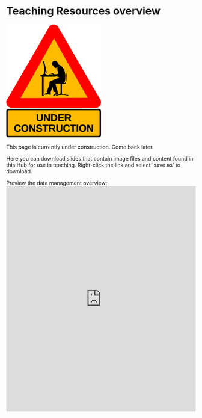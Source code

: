 # Teaching Resources overview

<img src="https://github.com/GenomicsAotearoa/data-management-resources/blob/main/docs/figures/under-construction_geek_man_01.png?raw=true" alt="Under Construction sign" style="height:300px;">

This page is currently under construction. Come back later.

Here you can download slides that contain image files and content found in this Hub for use in teaching. Right-click the link and select 'save as' to download. 

Preview the data management overview: <iframe src='https://view.officeapps.live.com/op/embed.aspx?src=[[https://www.your_website/file_name.pptx](https://github.com/GenomicsAotearoa/data-management-resources/blob/main/docs/figures/BGDMH-data-mgmt-teaching-resource.pptx)]' width='100%' height='600px' frameborder='0'> 
  
<a src="https://github.com/GenomicsAotearoa/data-management-resources/blob/main/docs/figures/BGDMH-data-mgmt-teaching-resource.pptx">Full Powerpoint</a> (right-click to download)
